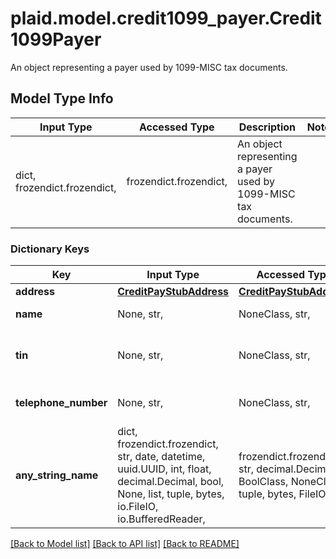 # plaid.model.credit1099_payer.Credit1099Payer

An object representing a payer used by 1099-MISC tax documents.

## Model Type Info
Input Type | Accessed Type | Description | Notes
------------ | ------------- | ------------- | -------------
dict, frozendict.frozendict,  | frozendict.frozendict,  | An object representing a payer used by 1099-MISC tax documents. | 

### Dictionary Keys
Key | Input Type | Accessed Type | Description | Notes
------------ | ------------- | ------------- | ------------- | -------------
**address** | [**CreditPayStubAddress**](CreditPayStubAddress.md) | [**CreditPayStubAddress**](CreditPayStubAddress.md) |  | [optional] 
**name** | None, str,  | NoneClass, str,  | Name of payer. | [optional] 
**tin** | None, str,  | NoneClass, str,  | Tax identification number of payer. | [optional] 
**telephone_number** | None, str,  | NoneClass, str,  | Telephone number of payer. | [optional] 
**any_string_name** | dict, frozendict.frozendict, str, date, datetime, uuid.UUID, int, float, decimal.Decimal, bool, None, list, tuple, bytes, io.FileIO, io.BufferedReader,  | frozendict.frozendict, str, decimal.Decimal, BoolClass, NoneClass, tuple, bytes, FileIO | any string name can be used but the value must be the correct type | [optional]

[[Back to Model list]](../../README.md#documentation-for-models) [[Back to API list]](../../README.md#documentation-for-api-endpoints) [[Back to README]](../../README.md)

